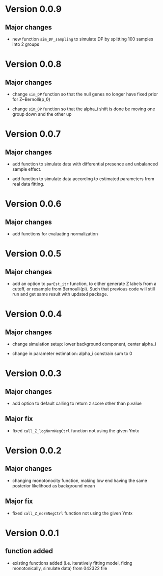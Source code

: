 
# Version 0.0.9

## Major changes

* new function `sim_DP_sampling` to simulate DP by splitting 100 samples into 2 groups

# Version 0.0.8

## Major changes

* change `sim_DP` function so that the null genes no longer have fixed prior for Z~Bernolli(p_0)

* change `sim_DP` function so that the alpha_i shift is done be moving one group down and the other up

# Version 0.0.7

## Major changes

* add function to simulate data with differential presence and unbalanced sample effect.

* add function to simulate data according to estimated parameters from real data fitting.

# Version 0.0.6

## Major changes

* add functions for evaluating normalization 

# Version 0.0.5

## Major changes

* add an option to `parEst_itr` function, to either generate Z labels from a cutoff, or resample from Bernoulli(pi). Such that previous code will still run and get same result with updated package.

# Version 0.0.4

## Major changes

* change simulation setup: lower background component, center alpha_i

* change in parameter estimation: alpha_i constrain sum to 0

# Version 0.0.3

## Major changes

* add option to default calling to return z score other than p.value


## Major fix

* fixed `call_Z_logNormNegCtrl` function not using the given Ymtx


# Version 0.0.2

## Major changes

* changing monotonocity function, making low end having the same posterior likelihood as background mean


## Major fix

* fixed `call_Z_normNegCtrl` function not using the given Ymtx


# Version 0.0.1

## function added

* existing functions added (i.e. iteratively fitting model, fixing monotonically, simulate data) from 042322 file

